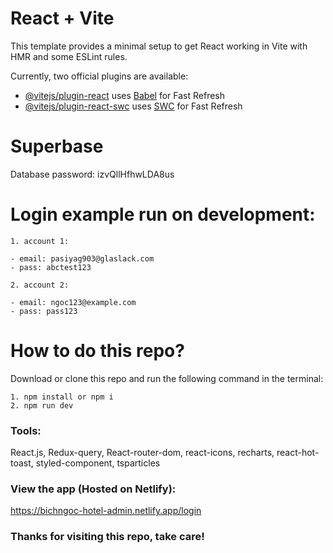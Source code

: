 # React + Vite

This template provides a minimal setup to get React working in Vite with HMR and some ESLint rules.

Currently, two official plugins are available:

- [@vitejs/plugin-react](https://github.com/vitejs/vite-plugin-react/blob/main/packages/plugin-react/README.md) uses [Babel](https://babeljs.io/) for Fast Refresh
- [@vitejs/plugin-react-swc](https://github.com/vitejs/vite-plugin-react-swc) uses [SWC](https://swc.rs/) for Fast Refresh

# Superbase

Database password: izvQllHfhwLDA8us

# Login example run on development:

```
1. account 1:

- email: pasiyag903@glaslack.com
- pass: abctest123
```

```
2. account 2:

- email: ngoc123@example.com
- pass: pass123
```

# How to do this repo?

Download or clone this repo and run the following command in the terminal:

```
1. npm install or npm i
2. npm run dev

```

### Tools:

React.js, Redux-query, React-router-dom, react-icons, recharts, react-hot-toast, styled-component, tsparticles

### View the app (Hosted on Netlify):

https://bichngoc-hotel-admin.netlify.app/login

### Thanks for visiting this repo, take care!
